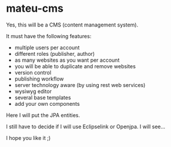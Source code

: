 # mateu-cms

Yes, this will be a CMS (content management system).

It must have the following features:

- multiple users per account
- different roles (publisher, author)
- as many websites as you want per account
- you will be able to duplicate and remove websites
- version control
- publishing workflow
- server technology aware (by using rest web services)
- wysiwyg editor
- several base templates
- add your own components

Here I will put the JPA entities.

I still have to decide if I will use Eclipselink or Openjpa. I will see...

I hope you like it ;)
